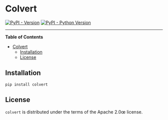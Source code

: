 # Colvert

[![PyPI - Version](https://img.shields.io/pypi/v/colvert.svg)](https://pypi.org/project/colvert)
[![PyPI - Python Version](https://img.shields.io/pypi/pyversions/colvert.svg)](https://pypi.org/project/colvert)

-----

**Table of Contents**

- [Colvert](#colvert)
  - [Installation](#installation)
  - [License](#license)

## Installation

```console
pip install colvert
```

## License

`colvert` is distributed under the terms of the Apache 2.0œ license.
